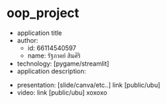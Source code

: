 # oop_project
- application title
- author: 
  * id: 66114540597
  * name: รัฐภาคย์ สินศิริ
- technology: [pygame/streamlit]
- application description:

* presentation: [slide/canva/etc..] link [public/ubu]
* video: link [public/ubu]
 xoxoxo
